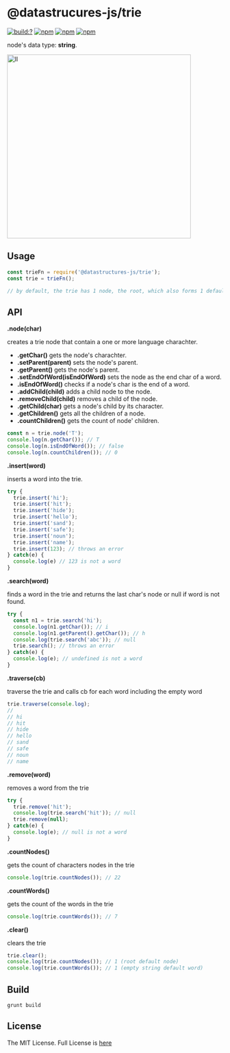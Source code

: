 # @datastrucures-js/trie

[![build:?](https://travis-ci.org/eyas-ranjous/datatructures-js/trie.svg?branch=master)](https://travis-ci.org/eyas-ranjous/datatructures-js/trie) 
[![npm](https://img.shields.io/npm/v/@datastructures-js/trie.svg)](https://www.npmjs.com/package/@datastructures-js/trie)
[![npm](https://img.shields.io/npm/dm/@datastructures-js/trie.svg)](https://www.npmjs.com/packages/@datastructures-js/trie) [![npm](https://img.shields.io/badge/node-%3E=%206.0-blue.svg)](https://www.npmjs.com/package/@datastructures-js/trie)

node's data type: **string**.

<img width="429" alt="ll" src="https://user-images.githubusercontent.com/6517308/42425010-dc9f20ca-82db-11e8-8f78-1efe6959df5f.png">

## Usage
```js
const trieFn = require('@datastructures-js/trie');
const trie = trieFn();

// by default, the trie has 1 node, the root, which also forms 1 default word, the empty string.
```

## API

**.node(char)**

creates a trie node that contain a one or more language charachter.

* **.getChar()** gets the node's charachter.
* **.setParent(parent)** sets the node's parent.
* **.getParent()** gets the node's parent.
* **.setEndOfWord(isEndOfWord)** sets the node as the end char of a word.
* **.isEndOfWord()** checks if a node's char is the end of a word.
* **.addChild(child)** adds a child node to the node.
* **.removeChild(child)** removes a child of the node.
* **.getChild(char)** gets a node's child by its character.
* **.getChildren()** gets all the children of a node.
* **.countChildren()** gets the count of node' children.

```javascript
const n = trie.node('T');
console.log(n.getChar()); // T
console.log(n.isEndOfWord()); // false
console.log(n.countChildren()); // 0
```

**.insert(word)** 

inserts a word into the trie.

```javascript
try {
  trie.insert('hi');
  trie.insert('hit');
  trie.insert('hide');
  trie.insert('hello');
  trie.insert('sand');
  trie.insert('safe');
  trie.insert('noun');
  trie.insert('name');
  trie.insert(123); // throws an error
} catch(e) {
  console.log(e) // 123 is not a word 
}
```

**.search(word)** 

finds a word in the trie and returns the last char's node or null if word is not found.

```javascript
try {
  const n1 = trie.search('hi');
  console.log(n1.getChar()); // i
  console.log(n1.getParent().getChar()); // h
  console.log(trie.search('abc')); // null
  trie.search(); // throws an error
} catch(e) {
  console.log(e); // undefined is not a word
}
```

**.traverse(cb)** 

traverse the trie and calls cb for each word including the empty word

```javascript
trie.traverse(console.log);
// 
// hi
// hit
// hide
// hello
// sand
// safe
// noun
// name
```

**.remove(word)** 

removes a word from the trie

```javascript
try {
  trie.remove('hit');
  console.log(trie.search('hit')); // null
  trie.remove(null);
} catch(e) {
  console.log(e); // null is not a word
}
```

**.countNodes()**

gets the count of characters nodes in the trie

```javascript
console.log(trie.countNodes()); // 22
```

**.countWords()** 

gets the count of the words in the trie

```javascript
console.log(trie.countWords()); // 7
```

**.clear()** 

clears the trie

```javascript
trie.clear();
console.log(trie.countNodes()); // 1 (root default node)
console.log(trie.countWords()); // 1 (empty string default word)
```

## Build
```
grunt build
```

## License
The MIT License. Full License is [here](https://github.com/datastructures-js/trie/blob/master/LICENSE)

